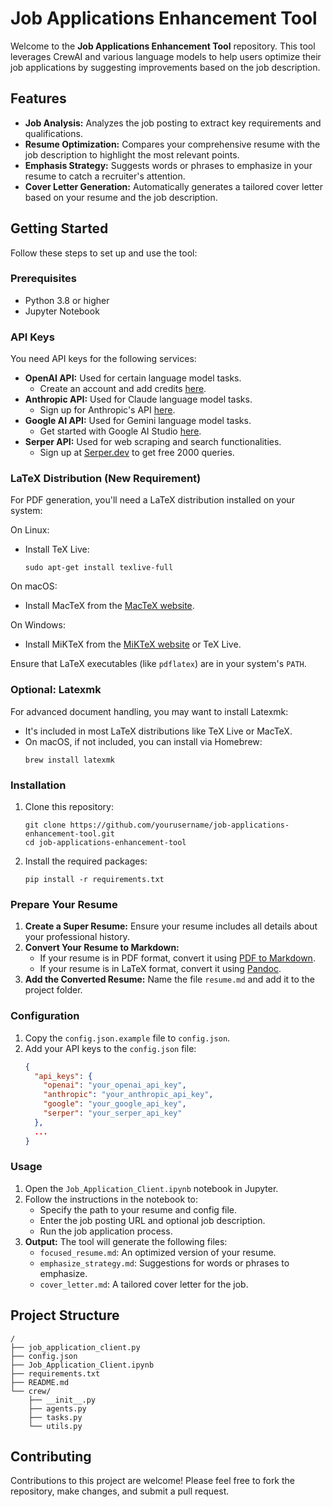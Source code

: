 # Job Applications Enhancement Tool

Welcome to the **Job Applications Enhancement Tool** repository. This tool leverages CrewAI and various language models to help users optimize their job applications by suggesting improvements based on the job description.

## Features

- **Job Analysis:** Analyzes the job posting to extract key requirements and qualifications.
- **Resume Optimization:** Compares your comprehensive resume with the job description to highlight the most relevant points.
- **Emphasis Strategy:** Suggests words or phrases to emphasize in your resume to catch a recruiter's attention.
- **Cover Letter Generation:** Automatically generates a tailored cover letter based on your resume and the job description.

## Getting Started

Follow these steps to set up and use the tool:

### Prerequisites
- Python 3.8 or higher
- Jupyter Notebook

### API Keys

You need API keys for the following services:

- **OpenAI API:** Used for certain language model tasks.
  - Create an account and add credits [here](https://platform.openai.com/signup).
- **Anthropic API:** Used for Claude language model tasks.
  - Sign up for Anthropic's API [here](https://www.anthropic.com/).
- **Google AI API:** Used for Gemini language model tasks.
  - Get started with Google AI Studio [here](https://makersuite.google.com/app/apikey).
- **Serper API:** Used for web scraping and search functionalities.
  - Sign up at [Serper.dev](https://serper.dev) to get free 2000 queries.

### LaTeX Distribution (New Requirement)

For PDF generation, you'll need a LaTeX distribution installed on your system:

On Linux:
* Install TeX Live:
  ```
  sudo apt-get install texlive-full
  ```

On macOS:
* Install MacTeX from the [MacTeX website](https://www.tug.org/mactex/).

On Windows:
* Install MiKTeX from the [MiKTeX website](https://miktex.org/download) or TeX Live.

Ensure that LaTeX executables (like `pdflatex`) are in your system's `PATH`.

### Optional: Latexmk

For advanced document handling, you may want to install Latexmk:

- It's included in most LaTeX distributions like TeX Live or MacTeX.
- On macOS, if not included, you can install via Homebrew:
  ```
  brew install latexmk
  ```

### Installation

1. Clone this repository:
   ```
   git clone https://github.com/yourusername/job-applications-enhancement-tool.git
   cd job-applications-enhancement-tool
   ```
2. Install the required packages:
   ```
   pip install -r requirements.txt
   ```

### Prepare Your Resume

1. **Create a Super Resume:** Ensure your resume includes all details about your professional history.
2. **Convert Your Resume to Markdown:**
   - If your resume is in PDF format, convert it using [PDF to Markdown](https://pdf2md.morethan.io/).
   - If your resume is in LaTeX format, convert it using [Pandoc](https://pandoc.org/try/).
3. **Add the Converted Resume:** Name the file `resume.md` and add it to the project folder.

### Configuration

1. Copy the `config.json.example` file to `config.json`.
2. Add your API keys to the `config.json` file:
   ```json
   {
     "api_keys": {
       "openai": "your_openai_api_key",
       "anthropic": "your_anthropic_api_key",
       "google": "your_google_api_key",
       "serper": "your_serper_api_key"
     },
     ...
   }
   ```

### Usage

1. Open the `Job_Application_Client.ipynb` notebook in Jupyter.
2. Follow the instructions in the notebook to:
   - Specify the path to your resume and config file.
   - Enter the job posting URL and optional job description.
   - Run the job application process.
3. **Output:** The tool will generate the following files:
   - `focused_resume.md`: An optimized version of your resume.
   - `emphasize_strategy.md`: Suggestions for words or phrases to emphasize.
   - `cover_letter.md`: A tailored cover letter for the job.

## Project Structure

```
/
├── job_application_client.py
├── config.json
├── Job_Application_Client.ipynb
├── requirements.txt
├── README.md
└── crew/
    ├── __init__.py
    ├── agents.py
    ├── tasks.py
    └── utils.py
```

## Contributing

Contributions to this project are welcome! Please feel free to fork the repository, make changes, and submit a pull request.
